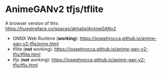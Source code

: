 # AnimeGANv2 tfjs/tflite

A browser version of this: https://huggingface.co/spaces/akhaliq/AnimeGANv2

* ONNX Web Runtime (**working**): https://josephrocca.github.io/anime-gan-v2-tfjs/onnx.html
* tflite (**not** working): https://josephrocca.github.io/anime-gan-v2-tfjs/tflite.html
* tfjs (**not** working): https://josephrocca.github.io/anime-gan-v2-tfjs/tfjs.html
